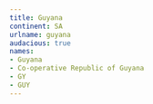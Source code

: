 ```yaml
---
title: Guyana
continent: SA
urlname: guyana
audacious: true
names:
- Guyana
- Co-operative Republic of Guyana
- GY
- GUY
---
```


